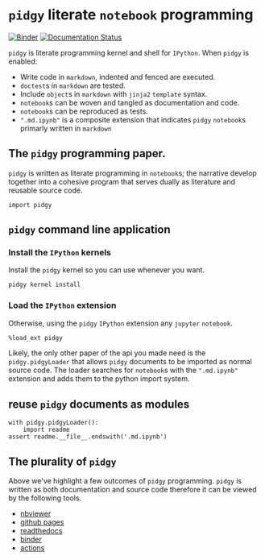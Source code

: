 # `pidgy` literate `notebook` programming

[![Binder](https://mybinder.org/badge_logo.svg)](https://mybinder.org/v2/gh/deathbeds/pidgy/master)
[![Documentation Status](https://readthedocs.org/projects/pidgin-notebook/badge/?version=latest)](https://pidgin-notebook.readthedocs.io/en/latest/?badge=latest)


`pidgy` is literate programming kernel and shell for `IPython`.
When `pidgy` is enabled:
* Write code in `markdown`, indented and fenced are executed.
* `doctest`s in `markdown` are tested.
* Include `object`s in `markdown` with `jinja2` `template` syntax.
* `notebook`s can be woven and tangled as documentation and code.
* `notebook`s can be reproduced as tests.
* `".md.ipynb"` is a composite extension that indicates 
`pidgy` `notebook`s primarly written in `markdown`

## The `pidgy` programming paper.

`pidgy` is written as literate programming in `notebook`s;
the narrative develop together into a cohesive program 
that serves dually as literature and reusable source code.



    import pidgy



## `pidgy` command line application



### Install the `IPython` kernels

Install the `pidgy` kernel so you can use whenever you want.

```bash
pidgy kernel install
```



### Load the `IPython` extension

Otherwise, using the `pidgy` `IPython` extension any `jupyter` `notebook`.

```bash
%load_ext pidgy
```

Likely, the only other paper of the api you made need is the `pidgy.pidgyLoader`
that allows `pidgy` documents to be imported as normal source code.
The loader searches for `notebook`s with the `".md.ipynb"` extension
and adds them to the python import system.



## reuse `pidgy` documents as modules 

    with pidgy.pidgyLoader():
        import readme
    assert readme.__file__.endswith('.md.ipynb')



## The plurality of `pidgy`

Above we've highlight a few outcomes of `pidgy` programming.
`pidgy` is written as both documentation and source code therefore it
can be viewed by the following tools.

* [nbviewer](https://nbviewer.jupyter.org/github/deathbeds/pidgy/blob/master/readme.md.ipynb)
* [github pages](https://deathbeds.github.io/pidgy/)
* [readthedocs](https://pidgin-notebook.readthedocs.io/en/latest/)
* [binder](https://mybinder.org/v2/gh/deathbeds/pidgy/master)
* [actions](https://github.com/deathbeds/pidgy/actions)


